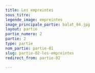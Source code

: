 ```yaml
---
title: Les empreintes
sous_titre: 
legende_image: empreintes
image_principale_partie: balat_04.jpg
layout: partie
partie_numero: 2
partie: 2
type: partie
nom_partie: partie-01
slug: partie-02-les-empreintes
redirect_from: partie-02

---
```

